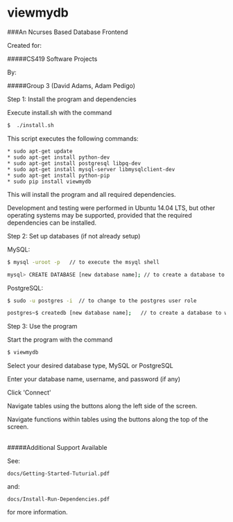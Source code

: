 viewmydb
===

###An Ncurses Based Database Frontend

Created for:

#####CS419 Software Projects

By:

#####Group 3 (David Adams, Adam Pedigo)



Step 1: Install the program and dependencies

Execute install.sh with the command

```sh
$  ./install.sh
```

This script executes the following commands:

    * sudo apt-get update
    * sudo apt-get install python-dev
    * sudo apt-get install postgresql libpq-dev
    * sudo apt-get install mysql-server libmysqlclient-dev
    * sudo apt-get install python-pip
    * sudo pip install viewmydb

This will install the program and all required dependencies.

Development and testing were performed in Ubuntu 14.04 LTS, but other operating systems may be supported, provided that the required dependencies can be installed.



Step 2: Set up databases (if not already setup)

MySQL:

```sh
$ mysql -uroot -p   // to execute the msyql shell
```
```sh
mysql> CREATE DATABASE [new database name]; // to create a database to work with
```

PostgreSQL:

```sh
$ sudo -u postgres -i  // to change to the postgres user role
```
```sh
postgres~$ createdb [new database name];   // to create a database to work with
```



Step 3: Use the program

Start the program with the command

```sh
$ viewmydb
```
  
Select your desired database type, MySQL or PostgreSQL

Enter your database name, username, and password (if any)

Click 'Connect'
  
Navigate tables using the buttons along the left side of the screen.
  
Navigate functions within tables using the buttons along the top of the screen.<br><br>

#####Additional Support Available

See:

    docs/Getting-Started-Tuturial.pdf

and:

    docs/Install-Run-Dependencies.pdf

for more information.
